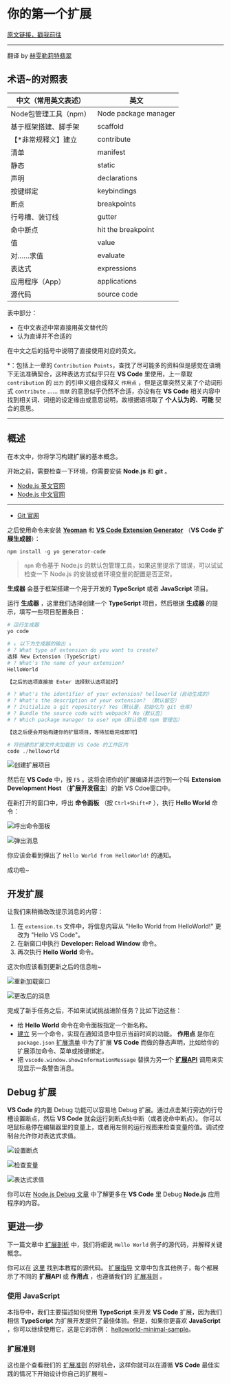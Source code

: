 # 你的第一个扩展

[原文链接，戳我前往](https://code.visualstudio.com/api/get-started/your-first-extension)

------

翻译 by [赫雯勒莉特翡翠](https://github.com/HeveraletLaidCenx)

## 术语~的对照表

|中文（常用英文表述）|英文|
|----|----|
|Node包管理工具（npm）|Node package manager|
|基于框架搭建、脚手架|scaffold|
|【*非常规释义】建立|contribute|
|清单|manifest|
|静态|static|
|声明|declarations|
|按键绑定|keybindings|
|断点|breakpoints|
|行号槽、装订线|gutter|
|命中断点|hit the breakpoint|
|值|value|
|对……求值|evaluate|
|表达式|expressions|
|应用程序（App）|applications|
|源代码|source code|

表中部分：

* 在中文表述中常直接用英文替代的
* 认为直译并不合适的

在中文之后的括号中说明了直接使用对应的英文。

*：包括上一章的 `Contribution Points`，查找了尽可能多的资料但是感觉在语境下无法准确契合，这种表达方式似乎只在 **VS Code** 里使用，上一章取 `contribution` 的 `出力` 的引申义组合成释义 `作用点` ，但是这章突然又来了个动词形式 `contribute` …… `贡献` 的意思似乎仍然不合适，亦没有在 **VS Code** 相关内容中找到相关词、词组的设定缘由或意思说明，故根据语境取了 **个人认为的**、**可能** 契合的意思。

------

## 概述

在本文中，你将学习构建扩展的基本概念。

开始之前，需要检查一下环境，你需要安装 **Node.js** 和 **git** 。

* [Node.js 英文官网](https://nodejs.org/en/)
* [Node.js 中文官网](https://nodejs.org/zh-cn/)

------

* [Git 官网](https://git-scm.com/)

之后使用命令来安装 [**Yeoman**](https://yeoman.io/) 和 [**VS Code Extension Generator**](https://www.npmjs.com/package/generator-code) （**VS Code 扩展生成器**）：

```javascript
npm install -g yo generator-code
```

> `npm` 命令基于 Node.js 的默认包管理工具，如果这里提示了错误，可以试试检查一下 Node.js 的安装或者环境变量的配置是否正常。

**生成器** 会基于框架搭建一个用于开发的 **TypeScript** 或者 **JavaScript** 项目。

运行 **生成器** ，这里我们选择创建一个 **TypeScript** 项目，然后根据 **生成器** 的提示，填写一些项目配置条目：

```powershell
# 运行生成器
yo code

# ↓ 以下为生成器的输出 ↓
# ? What type of extension do you want to create? 
选择 New Extension (TypeScript)
# ? What's the name of your extension?
HelloWorld

【之后的选项直接按 Enter 选择默认选项就好】

# ? What's the identifier of your extension? helloworld（自动生成的）
# ? What's the description of your extension? （默认留空）
# ? Initialize a git repository? Yes（默认是，初始化为 git 仓库）
# ? Bundle the source code with webpack? No（默认否）
# ? Which package manager to use? npm（默认使用 npm 管理包）

【这之后便会开始构建你的扩展项目，等待加载完成即可】

# 将创建的扩展文件夹加载到 VS Code 的工作区内
code ./helloworld
```

![创建扩展项目](img/创建扩展项目.png)

然后在 **VS Code** 中，按 `F5` 。这将会把你的扩展编译并运行到一个叫 **Extension Development Host** （**扩展开发宿主**）的新 VS Cdoe窗口中。

在新打开的窗口中，呼出 **命令面板** （按 `Ctrl+Shift+P` ），执行 **Hello World** 命令：

![呼出命令面板](img/呼出命令面板.png)

![弹出消息](img/弹出消息.png)

你应该会看到弹出了 `Hello World from HelloWorld!` 的通知。

成功啦~

## 开发扩展

让我们来稍微改改提示消息的内容：

1. 在 `extension.ts` 文件中，将信息内容从 "Hello World from HelloWorld!" 更改为 "Hello VS Code"。
2. 在新窗口中执行 **Developer: Reload Window** 命令。
3. 再次执行 **Hello World** 命令。

这次你应该看到更新之后的信息啦~

![重新加载窗口](img/重新加载窗口.png)

![更改后的消息](img/更改后的消息.png)

完成了新手任务之后，不如来试试挑战进阶任务？比如下边这些：

* 给 **Hello World** 命令在命令面板指定一个新名称。
* [建立](https://code.visualstudio.com/api/references/contribution-points) 另一个命令，实现在通知消息中显示当前时间的功能。 **作用点** 是你在 `package.json` [扩展清单](https://code.visualstudio.com/api/references/extension-manifest) 中为了扩展 **VS Code** 而做的静态声明，比如给你的扩展添加命令、菜单或按键绑定。
* 把 `vscode.window.showInformationMessage` 替换为另一个 [**扩展API**](https://code.visualstudio.com/api/references/vscode-api) 调用来实现显示一条警告消息。

## Debug 扩展

**VS Code** 的内置 Debug 功能可以容易地 Debug 扩展。通过点击某行旁边的行号槽设置断点，然后 **VS Code** 就会运行到断点处中断（或者说命中断点）。 你可以吧鼠标悬停在编辑器里的变量上，或者用左侧的运行视图来检查变量的值。调试控制台允许你对表达式求值。

![设置断点](img/设置断点.png)

![检查变量](img/检查变量.png)

![表达式求值](img/表达式求值.png)

你可以在 [Node.js Debug 文章](https://code.visualstudio.com/docs/nodejs/nodejs-debugging) 中了解更多在 **VS Code** 里 Debug **Node.js** 应用程序的内容。

## 更进一步

下一篇文章中 [扩展剖析](https://code.visualstudio.com/api/get-started/extension-anatomy) 中，我们将细说 `Hello World` 例子的源代码，并解释关键概念。

你可以在 [这里](https://github.com/microsoft/vscode-extension-samples/tree/main/helloworld-sample) 找到本教程的源代码。 [扩展指导](https://code.visualstudio.com/api/extension-guides/overview) 文章中包含其他例子，每个都展示了不同的 **扩展API** 或 **作用点** ，也遵循我们的 [扩展准则](https://code.visualstudio.com/api/references/extension-guidelines) 。

### 使用 **JavaScript**

本指导中，我们主要描述如何使用 **TypeScript** 来开发 **VS Code** 扩展，因为我们相信 **TypeScript**  为扩展开发提供了最佳体验。但是，如果你更喜欢 **JavaScript** ，你可以继续使用它，这是它的示例： [helloworld-minimal-sample](https://github.com/microsoft/vscode-extension-samples/tree/main/helloworld-minimal-sample)。

### 扩展准则

这也是个查看我们的 [扩展准则](https://code.visualstudio.com/api/references/extension-guidelines) 的好机会，这样你就可以在遵循 **VS Code** 最佳实践的情况下开始设计你自己的扩展啦~
